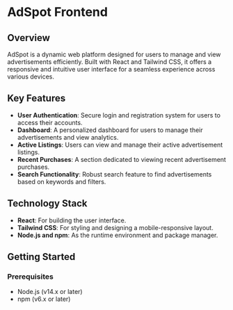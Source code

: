 # AdSpot Frontend

## Overview
AdSpot is a dynamic web platform designed for users to manage and view advertisements efficiently. Built with React and Tailwind CSS, it offers a responsive and intuitive user interface for a seamless experience across various devices.

## Key Features
- **User Authentication**: Secure login and registration system for users to access their accounts.
- **Dashboard**: A personalized dashboard for users to manage their advertisements and view analytics.
- **Active Listings**: Users can view and manage their active advertisement listings.
- **Recent Purchases**: A section dedicated to viewing recent advertisement purchases.
- **Search Functionality**: Robust search feature to find advertisements based on keywords and filters.

## Technology Stack
- **React**: For building the user interface.
- **Tailwind CSS**: For styling and designing a mobile-responsive layout.
- **Node.js and npm**: As the runtime environment and package manager.

## Getting Started

### Prerequisites
- Node.js (v14.x or later)
- npm (v6.x or later)

